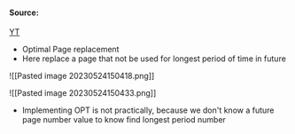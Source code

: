 #### Source:
[YT](https://www.youtube.com/watch?v=77qJL8I-o-Q&list=PLXj4XH7LcRfDrdQuJTHIPmKMpa7eYVaPm&index=64)


* Optimal Page replacement
* Here replace a page that not be used for longest period of time in future

![[Pasted image 20230524150418.png]]

![[Pasted image 20230524150433.png]]

* Implementing OPT is not practically, because we don't know a future page number value to know find longest period number